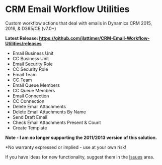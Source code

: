 # CRM Email Workflow Utilities
Custom workflow actions that deal with emails in Dynamics CRM 2015, 2016, & D365/CE (v7.0+)

**Latest Release: https://github.com/jlattimer/CRM-Email-Workflow-Utilities/releases**

* Email Business Unit
* CC Business Unit
* Email Security Role
* CC Security Role
* Email Team
* CC Team
* Email Queue Members
* CC Queue Members
* Email Connection 
* CC Connection 
* Delete Email Attachments
* Delete Email Attachments By Name
* Send Draft Email
* Check Email Attachments Present & Count
* Create Template 

**Note - I am no longer supporting the 2011/2013 version of this solution.** 

*No warranty expressed or implied - use at your own risk!

If you have ideas for new functionality, suggest them in the [Issues](https://github.com/jlattimer/CRM-Email-Workflow-Utilities/issues) area.
